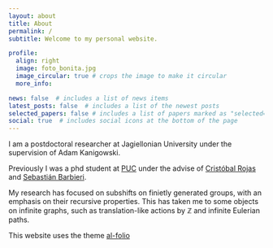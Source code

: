 ```yaml
---
layout: about
title: About
permalink: /
subtitle: Welcome to my personal website. 

profile:
  align: right
  image: foto_bonita.jpg
  image_circular: true # crops the image to make it circular
  more_info: 

news: false  # includes a list of news items
latest_posts: false  # includes a list of the newest posts
selected_papers: false # includes a list of papers marked as "selected={true}"
social: true  # includes social icons at the bottom of the page
---
```

I am a postdoctoral researcher at Jagiellonian University under the supervision of Adam Kanigowski.

Previously I was a phd student at [PUC](https://www.mat.uc.cl/) under the advise of [Cristóbal Rojas](https://www.mat.uc.cl/personas/perfil/cristobal.rojas) and [Sebastián Barbieri](http://www.sbarbieri.usach.cl/).

My research has focused on subshifts on finietly generated groups, with an emphasis on their recursive properties. This has taken me to some objects on infinite graphs, such as translation-like actions by $\mathbb{Z}$ and infinite Eulerian paths.

<footer>
  <p>This website uses the theme <a href="https://github.com/alshedivat/al-folio">al-folio</a></p>
</footer> 
